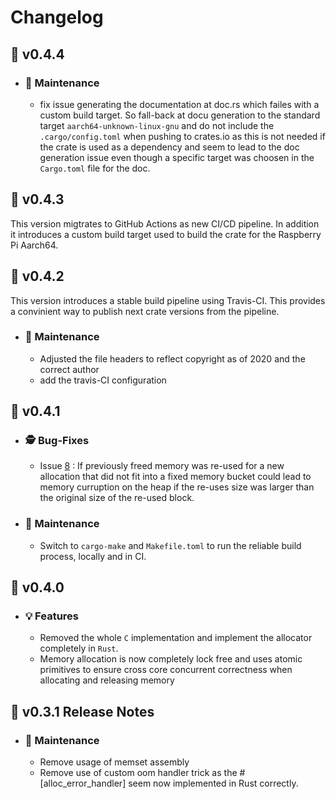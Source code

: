 # Changelog

## :peach: v0.4.4

- ### :wrench: Maintenance

  - fix issue generating the documentation at doc.rs which failes with a custom build target. So fall-back at docu generation to the standard target `aarch64-unknown-linux-gnu` and do not include the `.cargo/config.toml` when pushing to crates.io as this is not needed if the crate is used as a dependency and seem to lead to the doc generation issue even though a specific target was choosen in the `Cargo.toml` file for the doc.

## :peach: v0.4.3

This version migtrates to GitHub Actions as new CI/CD pipeline. In addition it introduces a custom build target used to build the crate for the Raspberry Pi Aarch64.

## :peach: v0.4.2

This version introduces a stable build pipeline using Travis-CI. This provides a convinient way to publish next crate versions from the pipeline.

- ### :wrench: Maintenance

  - Adjusted the file headers to reflect copyright as of 2020 and the correct author
  - add the travis-CI configuration

## :banana: v0.4.1

- ### :detective: Bug-Fixes

  - Issue [8](https://github.com/RusPiRo/ruspiro-allocator/issues/8) : If previously freed memory was re-used for a new allocation that did not fit into a fixed memory bucket could lead to memory curruption on the heap if the re-uses size was larger than the original size of the re-used block.

- ### :wrench: Maintenance

  - Switch to `cargo-make` and `Makefile.toml` to run the reliable build process, locally and in CI.

## :pizza: v0.4.0

- ### :bulb: Features

  - Removed the whole ``C`` implementation and implement the allocator completely in ``Rust``.
  - Memory allocation is now completely lock free and uses atomic primitives to ensure cross core
    concurrent correctness when allocating and releasing memory

## :carrot: v0.3.1 Release Notes

- ### :wrench: Maintenance

  - Remove usage of memset assembly
  - Remove use of custom oom handler trick as the #[alloc_error_handler] seem now implemented in Rust correctly.